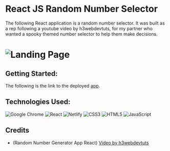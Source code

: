 # React JS Random Number Selector
The following React application is a random number selector. It was built as a rep following a youtube video by h3webdevtuts, for my partner who wanted a spooky themed number selector to help them make decisions. 
# ![Landing Page]()
## Getting Started:
The following is the link to the deployed [app]().

## Technologies Used:
![Google Chrome](https://img.shields.io/badge/Google%20Chrome-4285F4?style=for-the-badge&logo=GoogleChrome&logoColor=white)
![React](https://img.shields.io/badge/react-%2320232a.svg?style=for-the-badge&logo=react&logoColor=%2361DAFB)
![Netlify](https://img.shields.io/badge/netlify-%23000000.svg?style=for-the-badge&logo=netlify&logoColor=#00C7B7)
![CSS3](https://img.shields.io/badge/css3-%231572B6.svg?style=for-the-badge&logo=css3&logoColor=white)
![HTML5](https://img.shields.io/badge/html5-%23E34F26.svg?style=for-the-badge&logo=html5&logoColor=white)
![JavaScript](https://img.shields.io/badge/javascript-%23323330.svg?style=for-the-badge&logo=javascript&logoColor=%23F7DF1E)

## Credits
- (Random Number Generator App React) <a href="https://www.youtube.com/watch?v=jsLZkOiREJg&t=11s" title="Random Number Generator App React">Video by h3webdevtuts</a>